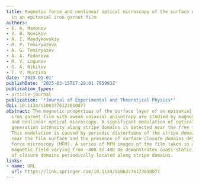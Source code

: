 ```yaml
---
title: Magnetic force and nonlinear optical microscopy of the surface domain structure
  in an epitaxial iron garnet film
authors:
- E. A. Mamonov
- V. B. Novikov
- A. I. Maydykovskiy
- M. P. Temiryazeva
- A. G. Temiryazev
- A. A. Fedorova
- M. V. Logunov
- S. A. Nikitov
- T. V. Murzina
date: '2023-01-01'
publishDate: '2025-03-15T17:29:01.785993Z'
publication_types:
- article-journal
publication: '*Journal of Experimental and Theoretical Physics*'
doi: 10.1134/s1063776123010077
abstract: The magnetic properties of the surface layer of an epitaxial bismuth-doped
  iron garnet film with aweak uniaxial anisotropy are studied by magnetic force, optical,
  and nonlinear optical microscopy. A significant modulation of optical second harmonic
  generation intensity along stripe domains is detected near the free film surface.
  This modulation is caused by periodic distortions of the stripe domain structure
  near the film surface and the presence of surface closure domains detected by magnetic
  force microscopy (MFM). A series of MFM images of the film taken in an in-plane
  magnetic field varying from –400 to 400 Oe demonstrates quasi-static nucleation
  of closure domains periodically located along stripe domains.
links:
- name: URL
  url: https://link.springer.com/10.1134/S1063776123010077
---
```

